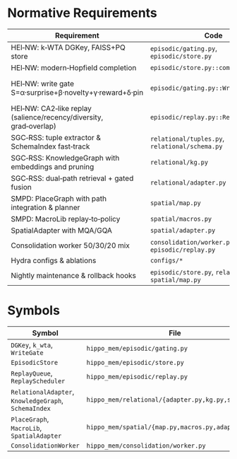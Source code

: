 # Normative Requirements
| Requirement | Code | Tests | Verdict |
|-------------|------|-------|---------|
| HEI‑NW: k‑WTA DGKey, FAISS+PQ store | `episodic/gating.py`, `episodic/store.py` | `tests/test_episodic.py::test_sparse_encode_k_wta_idempotent` | ✅ |
| HEI‑NW: modern‑Hopfield completion | `episodic/store.py::complete` | `tests/test_episodic.py::test_hopfield_completion_restores_sparse_cue` | ✅ |
| HEI‑NW: write gate S=α·surprise+β·novelty+γ·reward+δ·pin | `episodic/gating.py::WriteGate` | `tests/test_episodic.py::test_gating_threshold_and_pin` | ⚠️ pin bypasses δ term |
| HEI‑NW: CA2‑like replay (salience/recency/diversity, grad‑overlap) | `episodic/replay.py::ReplayScheduler` | `tests/test_replay_scheduler.py` | ✅ |
| SGC‑RSS: tuple extractor & SchemaIndex fast‑track | `relational/tuples.py`, `relational/schema.py` | `tests/test_relational.py::test_schema_fast_track_routing_threshold` | ✅ |
| SGC‑RSS: KnowledgeGraph with embeddings and pruning | `relational/kg.py` | `tests/test_relational.py::test_prune_max_age_removes_stale_edges_and_orphans` | ✅ |
| SGC‑RSS: dual‑path retrieval + gated fusion | `relational/adapter.py` | `tests/test_relational.py::test_dual_path_fusion_deterministic` | ✅ |
| SMPD: PlaceGraph with path integration & planner | `spatial/map.py` | `tests/test_spatial.py::test_path_integration_planning`, `test_planner_astar_matches_dijkstra` | ✅ |
| SMPD: MacroLib replay‑to‑policy | `spatial/macros.py` | `tests/test_spatial.py::test_macro_replay_improves_success` | ✅ |
| SpatialAdapter with MQA/GQA | `spatial/adapter.py` | `tests/test_spatial.py::test_spatial_adapter_integration` | ✅ |
| Consolidation worker 50/30/20 mix | `consolidation/worker.py` & `episodic/replay.py` | `tests/test_consolidation_worker.py` | ✅ |
| Hydra configs & ablations | `configs/*` | `tests/test_eval_plumbing.py` | ✅ |
| Nightly maintenance & rollback hooks | `episodic/store.py`, `relational/kg.py`, `spatial/map.py` | `tests/test_episodic.py::test_store_decay_prune_and_rollback`, etc. | ✅ |

# Symbols
| Symbol | File |
|--------|------|
| `DGKey`, `k_wta`, `WriteGate` | `hippo_mem/episodic/gating.py` |
| `EpisodicStore` | `hippo_mem/episodic/store.py` |
| `ReplayQueue`, `ReplayScheduler` | `hippo_mem/episodic/replay.py` |
| `RelationalAdapter`, `KnowledgeGraph`, `SchemaIndex` | `hippo_mem/relational/{adapter.py,kg.py,schema.py}` |
| `PlaceGraph`, `MacroLib`, `SpatialAdapter` | `hippo_mem/spatial/{map.py,macros.py,adapter.py}` |
| `ConsolidationWorker` | `hippo_mem/consolidation/worker.py` |
